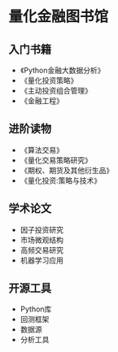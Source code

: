 # 量化金融图书馆

## 入门书籍
- 《Python金融大数据分析》
- 《量化投资策略》
- 《主动投资组合管理》
- 《金融工程》

## 进阶读物
- 《算法交易》
- 《量化交易策略研究》
- 《期权、期货及其他衍生品》
- 《量化投资:策略与技术》

## 学术论文
- 因子投资研究
- 市场微观结构
- 高频交易研究
- 机器学习应用

## 开源工具
- Python库
- 回测框架
- 数据源
- 分析工具 